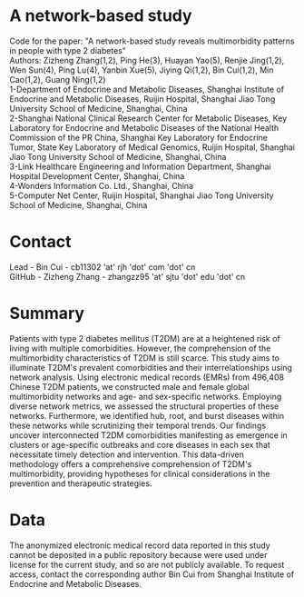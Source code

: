 # A network-based study
Code for the paper: "A network-based study reveals multimorbidity patterns in people with type 2 diabetes"  
Authors: Zizheng Zhang(1,2), Ping He(3), Huayan Yao(5), Renjie Jing(1,2), Wen Sun(4), Ping Lu(4), Yanbin Xue(5), Jiying Qi(1,2), Bin Cui(1,2), Min Cao(1,2), Guang Ning(1,2)  
1-Department of Endocrine and Metabolic Diseases, Shanghai Institute of Endocrine and Metabolic Diseases, Ruijin Hospital, Shanghai Jiao Tong University School of Medicine, Shanghai, China  
2-Shanghai National Clinical Research Center for Metabolic Diseases, Key Laboratory for Endocrine and Metabolic Diseases of the National Health Commission of the PR China, Shanghai Key Laboratory for Endocrine Tumor, State Key Laboratory of Medical Genomics, Ruijin Hospital, Shanghai Jiao Tong University School of Medicine, Shanghai, China  
3-Link Healthcare Engineering and Information Department, Shanghai Hospital Development Center, Shanghai, China  
4-Wonders Information Co. Ltd., Shanghai, China  
5-Computer Net Center, Ruijin Hospital, Shanghai Jiao Tong University School of Medicine, Shanghai, China  
# Contact
Lead - Bin Cui - cb11302 'at' rjh 'dot' com 'dot' cn  
GitHub - Zizheng Zhang - zhangzz95 'at' sjtu 'dot' edu 'dot' cn
# Summary
Patients with type 2 diabetes mellitus (T2DM) are at a heightened risk of living with multiple comorbidities. However, the comprehension of the multimorbidity characteristics of T2DM is still scarce. This study aims to illuminate T2DM's prevalent comorbidities and their interrelationships using network analysis. Using electronic medical records (EMRs) from 496,408 Chinese T2DM patients, we constructed male and female global multimorbidity networks and age- and sex-specific networks. Employing diverse network metrics, we assessed the structural properties of these networks. Furthermore, we identified hub, root, and burst diseases within these networks while scrutinizing their temporal trends. Our findings uncover interconnected T2DM comorbidities manifesting as emergence in clusters or age-specific outbreaks and core diseases in each sex that necessitate timely detection and intervention. This data-driven methodology offers a comprehensive comprehension of T2DM's multimorbidity, providing hypotheses for clinical considerations in the prevention and therapeutic strategies.
# Data
The anonymized electronic medical record data reported in this study cannot be deposited in a public repository because were used under license for the current study, and so are not publicly available. To request access, contact the corresponding author Bin Cui from Shanghai Institute of Endocrine and Metabolic Diseases. 
